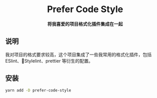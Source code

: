 <div align="center">

# Prefer Code Style

**将我喜爱的项目格式化插件集成在一起**

</div>

## 说明

我对项目的格式要求较高，这个项目集成了一些我常用的格式化插件，包括 ESlint、Stylelint、prettier 等衍生的配置。

## 安装

```bash
yarn add -D prefer-code-style
```
